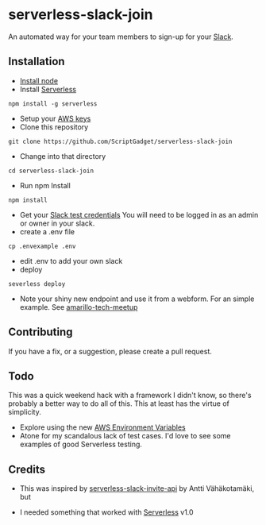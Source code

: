 # serverless-slack-join

An automated way for your team members to sign-up for your [Slack](https://slack.com).

## Installation

* [Install node](https://nodejs.org/en/download/)
* Install [Serverless](https://serverless.com/)
```
npm install -g serverless
```
* Setup your [AWS keys](https://serverless.com/framework/docs/providers/aws/guide/credentials/)
* Clone this repository
```
git clone https://github.com/ScriptGadget/serverless-slack-join
```
* Change into that directory
```
cd serverless-slack-join
```
* Run npm Install
```
npm install
```
* Get your [Slack test credentials](https://api.slack.com/docs/oauth-test-tokens) You will need to be logged in as an admin or owner in your slack.
* create a .env file
```
cp .envexample .env
```
* edit .env to add your own slack
* deploy
```
severless deploy
```
* Note your shiny new endpoint and use it from a webform. For an simple example. See [amarillo-tech-meetup](https://github.com/ScriptGadget/amarillo-tech-meetup)

## Contributing
If you have a fix, or a suggestion, please create a pull request.

## Todo
This was a quick weekend hack with a framework I didn't know, so there's probably a better way to do all of this. This at least has the virtue of simplicity.
* Explore using the new [AWS Environment Variables](http://docs.aws.amazon.com/lambda/latest/dg/env_variables.html)
* Atone for my scandalous lack of test cases. I'd love to see some examples of good Serverless testing.

## Credits

* This was inspired by [serverless-slack-invite-api](https://github.com/amv/serverless-slack-invite-api) by Antti Vähäkotamäki, but

* I needed something that worked with [Serverless](https://github.com/serverless/serverless) v1.0
